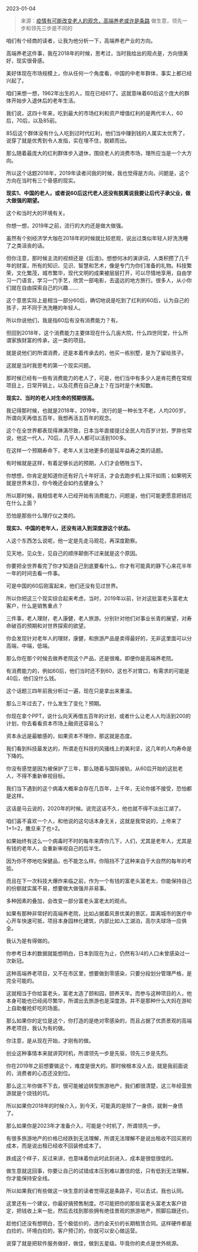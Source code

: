 2023-01-04

> 来源：[疫情有可能改变老人的观念，高端养老或许是条路](http://mp.weixin.qq.com/s?__biz=MzU0MjYwNDU2Mw==&mid=2247509295&idx=1&sn=5865bca531dbcecbb4683211d786063e&chksm=fb1ac953cc6d4045428f301e030c58513952b5b28ad951174bd725dda24a519f80dd8b93a1cc&scene=27#wechat_redirect)
> 做生意，领先一步和领先三步是不同的

咱们有个经商的读者，让我为他分析一下，高端养老产业的方向。  

高端养老这件事，我在2018年的时候，思考过，当时我给出的观点是，方向很美好，现实很骨感。  

美好体现在市场规模上，你从任何一个角度看，中国的中老年群体，事实上都已经兴起了。  

咱们来想一想，1962年出生的人，现在已经61了。这就意味着60后这个庞大的群体开始步入退休后的老年生活。  

我们说，这四十年来，吃到最大的市场红利和资产增值红利的是两代半人，60后，70后，以及85前。

85后这个群体没有什么人吃到过时代红利，他们当中赚到钱的人属实太优秀了，说穿了就是优秀到令人发指，实在埋不住，脱颖而出。  

那么随着最庞大的红利群体步入退休，围绕老人的消费市场，理所应当是一个大方向。  

所以这个话题2018年，2019年读者问我的时候，我也觉得是方向，问题是，这个方向在当时有三个骨感的现实。  

 **现实1、中国的老人，或者说60后这代老人还没有脱离说我要让后代子承父业，做大做强的期望。**

这个和当时大的环境有关。  

你想一想，2019年之前，流行的大约还是做大做强。

虽然有个别经济学大咖在2018年的时候就比较悲观，说出过类似年轻人好洗洗睡了之类沮丧的话。  

但你注意，那时候主流的视频还是《后浪》。想想何冰的演讲词，人类积攒了几千年的财富，所有的知识、见识、智慧和艺术，像是专门为你们准备的礼物。科技繁荣，文化繁茂，城市繁华，现代文明的成果被层层打开，可以尽情地享用，自由学习一门语言，学习一门手艺，欣赏一部电影，去遥远的地方旅行。很多人，从小你们就在自由探索自己的兴趣.......

这个意思实际上是相当一部分60后，确切地说是吃到了红利的60后，认为自己的孩子，并不同于洗洗睡的年轻人。

所以你说他们，我是指60后有没有消费能力？有。  

但回到2018年，这个消费能力主要体现在什么几亩大院，什么四世同堂，什么所谓家族财富的传承，这一类的项目。  

就是说他们的所谓消费，还是本着传承去的，他买一栋别墅，是为了留给孩子。  

这就是当时我思考的第一个现实问题。  

那时候已经有一些有消费能力的老人了，可是，他们当中有多少人是肯花费在常规项目上，日常开销上，以及花费在自己身上？在当时是个未知数。  

 **现实2、当时的老人对生命的预期很高。**

我记得那时候，也就是2018年，2019年，流行的是一种长生不老，人均200岁，所谓向天再借五百年，我想再活五百年的观念。

这个在全世界都表现得淋漓尽致，日本当年直接提过全民人均百岁计划，罗胖也常说，他这一代人，70后，几乎人人都可以活到100多。  

在这样一个预期寿命下，老年人关注地更多的是延年益寿之类的话题。  

有时候就是这样，有着足够长远的预期，人们才会牺牲当下。  

你想想，你肯定是知道你还有好几十年好活，才会去跑步机上挥汗如雨；如果明天就是世界末日，你今晚还会如约去健身么？

所以那时候，我相信老年人已经开始有消费能力，问题是，他们可能更愿意把钱花在什么上面？  

恐怕是那些什么理疗仪之类的。  

 **现实3、中国的老年人，还没有进入到深度游这个状态。**

人这个东西怎么说呢，他一定是先走马观花，再深度勘察。  

见天地，见众生，见自己的顺序颠倒不过来就是这个原因。  

你要把全世界看完了你才知道自己到底要看什么，你才有可能真的静下心来花半年一年的时间去看一件事。  

可是中国的60后刚富起来，他们还没有见过世界。  

所以你把这三个现实综合起来考虑，当时，2019年以前，针对这批富老头富老太客户，什么是销售重点？  

三件事，老人理财，老人康健，老人旅游。分别针对他们对事业长青的展望，对寿命破百的预期和对世界探索的欲望。

你会发现针对老年人的理财，康健，和旅游产品是卖得最好的，无非这里面可以分高端，中端，低端。  

那么你在那个时候去做养老院这个产品，还是很难。即便你是高端养老院。

有消费能力的，例如60后，他们当时还不到60，这也不对胃口，有需求的可能是40后，他们没什么钱。

这个话题三四年前我分析过一遍，现在只是拿出来重温。  

那么三年过去了，什么发生了变化？预期。  

你现在拿个PPT，说什么向天再借五百年的计划，或者什么让老人人均活到200的计划，你去看看资本市场上融资还容易么？  

资本永远是最敏感的，如果资本不理你，那这就是态度。  

我们看到科技最发达的，所谓走在科技的风骚线上的美利坚，这几年的人均寿命是下降的。  

你没有感觉是因为被保护了三年，那么随着与国际接轨，从60后开始的这批老人，不得不重新审视目标。  

我们当下遇到的这个病毒大概率会存在几百年，上千年，无论你接不接受，恐怕都是这样。  

这话是马云说的，2020年的时候。说完这话不久，他也就不得不淡出江湖了。

咱们喜不喜欢一个人，和他说的这句话本身无关，这就是我常说的，上帝来了1+1=2，撒旦来了也=2。  

如果始终有这么一个病毒时不时的每年来弄你几下，人们，尤其是老年人，尤其是有钱的老年人，会重新审视自己的后半生。  

因为你不停地吃保健品，也不能怎么样。你阻挡不了这种来自于大自然的每年的考验。  

而且在下一次科技大爆炸来临之前，作为一个有钱的富老头富老太，你能保持自己的份额就实属不易，想要做大做强并非易事。  

多种因素的叠加，会改变一部分富老头富老太的观点。  

如果有那种非常好的高端养老院，比如占据着风景优美的景区，距离城市的医疗中心开车快速可抵，项目本身园林化建筑，内部比如人工湖泊，高尔夫球场一应俱全。  

我认为是有得做的。

你参考日本的数据就能想明白，日本到现在为止，仍然有3/4的人口未曾感染过一次新冠。

这种高端养老项目，又不在市区里，想要做到零感染，只要分段划分管理严格，是完全可能的。  

这就相当于你给富老头，富老太造了颐和园，颐养天年。而参与这种项目的人，他本身可能也已经阅尽繁华，所谓出去旅游也是深度游。并不是那种什么大妈在游轮上自助餐抢虾吃的场面。

那么如果你的定位是这个，你打造的是绝对零感染的，而且占据了优质景观的高端养老项目，我认为有的做。  

你注意，是从现在开始，才刚有的做。

创业这种事情本来就讲究时机，所谓领先一步是先驱，领先三步是先烈。  

你在2019年之前想要做这个，难度是很大的。那时候根本没人去，就是我前面说的，消费者的心态还没到位。  

那么这三年你做不下去，很可能被迫转型旅游地产，我们都很清楚，这三年经营旅游就是个烧钱的坑。  

所以如果你2018年的时候介入，到今天，可能真的是除了一身债，就剩一身债了。  

那么如果你是2023年才准备介入，可能是个时机了，所谓领先一步。  

有很多旅游地产的价格已经跌到无法理解，所谓无法理解不是说出租收不回买房的成本，而是说出租已经收不回装修成本了。  

跌成这个样子，反过来讲，也意味着你此时此刻进入，成本是很低很低的。  

做生意就这回事，你要让自己的试错成本压到难以置信的低，只有低到无法理解，你才能保持安全线。

所以如果我们有些做这一块生意的读者觉得这是条路子，可以去试，我也认同。  

这里还有一个建议，你最好搞预售制度。尽可能把你的那些富老头富老太客户锁定，把钱收上来一批，然后去找到那些拥有绝佳景观的旅游地产，照脚后跟还价。  

趁他们还没有想明白，签个极低价的，违约金天价的长期租赁合同。这样硬件都是白捡的，环境白捡的，客户预订的，你就可以安心做运营。  

说穿了就是把软件服务做好，做佳，做到五星级。毕竟你的卖点是世外桃源。

